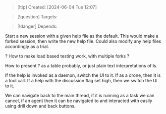 
>[!tip] Created: [2024-06-04 Tue 12:07]

>[!question] Targets: 

>[!danger] Depends: 

Start a new session with a given help file as the default.
This would make a forked session, then write the new help file.
Could also modify any help files accordingly as a trial.

? How to make load based testing work, with multiple forks ?

How to present ? as a table probably, or just plain text interpretations of ls.

If the help is invoked as a daemon, switch the UI to it.  If as a drone, then it is a tool call.  If a help with the discussion flag set high, then we switch the UI to it.

We can navigate back to the main thread, if it is running as a task we can cancel, if an agent then it can be navigated to and interacted with easily using drill down and back buttons.